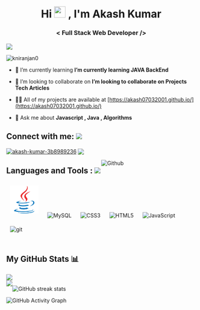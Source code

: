 <h1 align="center">Hi <img src="https://user-images.githubusercontent.com/39955420/147578264-bae0526c-028a-49d2-8af8-d08bb4edbd2a.gif" height="30" width="30">
, I'm Akash Kumar</h1>
<h3 align="center">< Full Stack Web Developer /></h3>

<img src="https://user-images.githubusercontent.com/39955420/147578199-56632b69-b3e8-4d9f-97e2-f046a1c2cba0.gif" align="center"  />

<p align="left"> <img src="https://komarev.com/ghpvc/?username=kniranjan0&label=Profile%20views&color=0e75b6&style=flat" alt="kniranjan0" /> </p>

- 🌱 I’m currently learning **I’m currently learning JAVA BackEnd**

- 👯 I’m looking to collaborate on **I’m looking to collaborate on Projects Tech Articles**

- 👨‍💻 All of my projects are available at [https://akash07032001.github.io/](https://akash07032001.github.io/)

- 💬 Ask me about **Javascript , Java , Algorithms**

<h2 align="left">Connect with me: <img src='https://raw.githubusercontent.com/ShahriarShafin/ShahriarShafin/main/Assets/handshake.gif' width="100px"></h2>
<p align="left">

<a href="https://www.linkedin.com/in/akash-kumar-3b8989236/" target="blank"><img align="center" src="https://raw.githubusercontent.com/rahuldkjain/github-profile-readme-generator/master/src/images/icons/Social/linked-in-alt.svg" alt="akash-kumar-3b8989236" height="30" width="40" /></a>
<a href = 'https://github.com/Akash07032001'> <img width = '32px' align= 'center' src="https://raw.githubusercontent.com/rahulbanerjee26/githubAboutMeGenerator/main/icons/github.svg"/></a> 

</p>
<img width="50%" align="right" alt="Github" src="https://i.pinimg.com/originals/fd/a7/c0/fda7c018db9a09ff0ed234957e9b25b9.gif" />
<h2 align="left">Languages and Tools :  <img src = "https://media2.giphy.com/media/QssGEmpkyEOhBCb7e1/giphy.gif?cid=ecf05e47a0n3gi1bfqntqmob8g9aid1oyj2wr3ds3mg700bl&rid=giphy.gif" width = 32px></h2>


<div align="left">
  
  
<img style="margin: 10px" src="https://raw.githubusercontent.com/devicons/devicon/master/icons/java/java-original.svg" alt="java" height="75" />
  
<img style="margin: 10px" src="https://profilinator.rishav.dev/skills-assets/mysql-original-wordmark.svg" alt="MySQL" height="75" />
  
<img style="margin: 10px" src="https://profilinator.rishav.dev/skills-assets/css3-original-wordmark.svg" alt="CSS3" height="75" />  
  
<img style="margin: 10px" src="https://profilinator.rishav.dev/skills-assets/html5-original-wordmark.svg" alt="HTML5" height="75" />  
  
<img style="margin: 10px" src="https://profilinator.rishav.dev/skills-assets/javascript-original.svg" alt="JavaScript" height="75" /> 
  
<img style="margin: 10px" src="https://www.vectorlogo.zone/logos/git-scm/git-scm-icon.svg" alt="git" height="75"/>
  

<!--    -->

<!--    --> 


</div> 
<br>


## My GitHub Stats 📊

<a href="https://github.com/Akash07032001">
  <img align="center" src="https://github-readme-stats.vercel.app/api/top-langs/?username=Akash07032001" />
</a>
<br>
<a href="https://github.com/Akash07032001">
  <img align="left" src="https://github-readme-stats.vercel.app/api?username=Akash07032001&count_private=true&show_icons=true&theme=radical" />
</a>

 
![GitHub streak stats](https://github-readme-streak-stats.herokuapp.com/?user=Akash07032001)

![GitHub Activity Graph](https://activity-graph.herokuapp.com/graph?username=Akash07032001)
